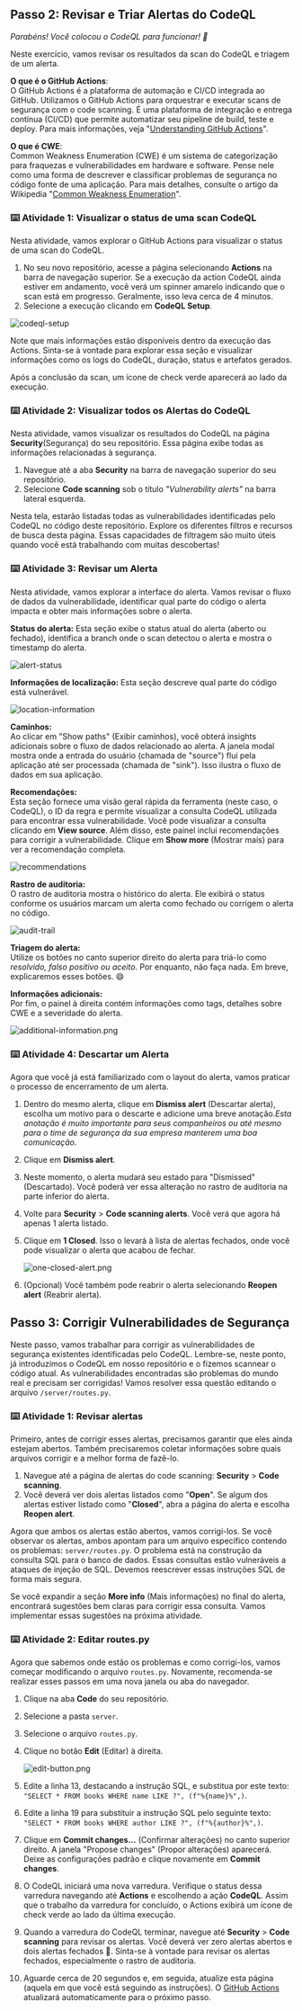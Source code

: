 <!--
  <<< Author notes: Step 2 >>>
  Start this step by acknowledging the previous step.
  Define terms and link to docs.github.com.
  TBD-step-2-notes.
-->
## Passo 2: Revisar e Triar Alertas do CodeQL

_Parabéns! Você colocou o CodeQL para funcionar! :tada:_

Neste exercício, vamos revisar os resultados da scan do CodeQL e triagem de um alerta.

**O que é o GitHub Actions**:  
O GitHub Actions é a plataforma de automação e CI/CD integrada ao GitHub. Utilizamos o GitHub Actions para orquestrar e executar scans de segurança com o code scanning. É uma plataforma de integração e entrega contínua (CI/CD) que permite automatizar seu pipeline de build, teste e deploy. Para mais informações, veja "[Understanding GitHub Actions](https://docs.github.com/en/actions/learn-github-actions/understanding-github-actions)".

**O que é CWE**:  
Common Weakness Enumeration (CWE) é um sistema de categorização para fraquezas e vulnerabilidades em hardware e software. Pense nele como uma forma de descrever e classificar problemas de segurança no código fonte de uma aplicação. Para mais detalhes, consulte o artigo da Wikipedia "[Common Weakness Enumeration](https://en.wikipedia.org/wiki/Common_Weakness_Enumeration)".

### :keyboard: Atividade 1: Visualizar o status de uma scan CodeQL

Nesta atividade, vamos explorar o GitHub Actions para visualizar o status de uma scan do CodeQL.  
1. No seu novo repositório, acesse a página selecionando **Actions** na barra de navegação superior. Se a execução da action CodeQL ainda estiver em andamento, você verá um spinner amarelo indicando que o scan está em progresso. Geralmente, isso leva cerca de 4 minutos.
2. Selecione a execução clicando em **CodeQL Setup**.

![codeql-setup](/images/codeql-setup.png)

Note que mais informações estão disponíveis dentro da execução das Actions. Sinta-se à vontade para explorar essa seção e visualizar informações como os logs do CodeQL, duração, status e artefatos gerados.

Após a conclusão da scan, um ícone de check verde aparecerá ao lado da execução.

### :keyboard: Atividade 2: Visualizar todos os Alertas do CodeQL

Nesta atividade, vamos visualizar os resultados do CodeQL na página **Security**(Segurança) do seu repositório. Essa página exibe todas as informações relacionadas à segurança.

1. Navegue até a aba **Security** na barra de navegação superior do seu repositório.
2. Selecione **Code scanning** sob o título *"Vulnerability alerts"* na barra lateral esquerda.

Nesta tela, estarão listadas todas as vulnerabilidades identificadas pelo CodeQL no código deste repositório. Explore os diferentes filtros e recursos de busca desta página. Essas capacidades de filtragem são muito úteis quando você está trabalhando com muitas descobertas!

### :keyboard: Atividade 3: Revisar um Alerta

Nesta atividade, vamos explorar a interface do alerta. Vamos revisar o fluxo de dados da vulnerabilidade, identificar qual parte do código o alerta impacta e obter mais informações sobre o alerta.

**Status do alerta:**
Esta seção exibe o status atual do alerta (aberto ou fechado), identifica a branch onde o scan detectou o alerta e mostra o timestamp do alerta.
  
![alert-status](/images/alert-status.png)

**Informações de localização:**
Esta seção descreve qual parte do código está vulnerável.
  
![location-information](/images/location-information.png)

**Caminhos:**  
Ao clicar em "Show paths" (Exibir caminhos), você obterá insights adicionais sobre o fluxo de dados relacionado ao alerta. A janela modal mostra onde a entrada do usuário (chamada de "source") flui pela aplicação até ser processada (chamada de "sink"). Isso ilustra o fluxo de dados em sua aplicação.

**Recomendações:**  
Esta seção fornece uma visão geral rápida da ferramenta (neste caso, o CodeQL), o ID da regra e permite visualizar a consulta CodeQL utilizada para encontrar essa vulnerabilidade. Você pode visualizar a consulta clicando em **View source**. Além disso, este painel inclui recomendações para corrigir a vulnerabilidade. Clique em **Show more** (Mostrar mais) para ver a recomendação completa.

![recommendations](/images/recommendations.png)

**Rastro de auditoria:**  
O rastro de auditoria mostra o histórico do alerta. Ele exibirá o status conforme os usuários marcam um alerta como fechado ou corrigem o alerta no código.

![audit-trail](/images/audit-trail.png)

**Triagem do alerta:**  
Utilize os botões no canto superior direito do alerta para triá-lo como *resolvido, falso positivo ou aceito*. Por enquanto, não faça nada. Em breve, explicaremos esses botões. 😄

**Informações adicionais:**  
Por fim, o painel à direita contém informações como tags, detalhes sobre CWE e a severidade do alerta.
  
![additional-information.png](/images/additional-information.png)

### :keyboard: Atividade 4: Descartar um Alerta

Agora que você já está familiarizado com o layout do alerta, vamos praticar o processo de encerramento de um alerta.

1. Dentro do mesmo alerta, clique em **Dismiss alert** (Descartar alerta), escolha um motivo para o descarte e adicione uma breve anotação.*Esta anotação é muito importante para seus companheiros ou até mesmo para o time de segurança da sua empresa manterem uma boa comunicação.*
2. Clique em **Dismiss alert**.
3. Neste momento, o alerta mudará seu estado para "Dismissed" (Descartado). Você poderá ver essa alteração no rastro de auditoria na parte inferior do alerta.
4. Volte para **Security** > **Code scanning alerts**. Você verá que agora há apenas 1 alerta listado.
5. Clique em **1 Closed**. Isso o levará à lista de alertas fechados, onde você pode visualizar o alerta que acabou de fechar.

   ![one-closed-alert.png](/images/one-closed-alert.png)

6. (Opcional) Você também pode reabrir o alerta selecionando **Reopen alert** (Reabrir alerta).

## Passo 3: Corrigir Vulnerabilidades de Segurança

Neste passo, vamos trabalhar para corrigir as vulnerabilidades de segurança existentes identificadas pelo CodeQL. Lembre-se, neste ponto, já introduzimos o CodeQL em nosso repositório e o fizemos scannear o código atual. As vulnerabilidades encontradas são problemas do mundo real e precisam ser corrigidas! Vamos resolver essa questão editando o arquivo `/server/routes.py`.

### :keyboard: Atividade 1: Revisar alertas

Primeiro, antes de corrigir esses alertas, precisamos garantir que eles ainda estejam abertos. Também precisaremos coletar informações sobre quais arquivos corrigir e a melhor forma de fazê-lo.

1. Navegue até a página de alertas do code scanning: **Security** > **Code scanning**.
2. Você deverá ver dois alertas listados como "**Open**". Se algum dos alertas estiver listado como "**Closed**", abra a página do alerta e escolha **Reopen alert**.

Agora que ambos os alertas estão abertos, vamos corrigi-los. Se você observar os alertas, ambos apontam para um arquivo específico contendo os problemas: `server/routes.py`. O problema está na construção da consulta SQL para o banco de dados. Essas consultas estão vulneráveis a ataques de injeção de SQL. Devemos reescrever essas instruções SQL de forma mais segura.

Se você expandir a seção **More info** (Mais informações) no final do alerta, encontrará sugestões bem claras para corrigir essa consulta. Vamos implementar essas sugestões na próxima atividade.

### :keyboard: Atividade 2: Editar routes.py

Agora que sabemos onde estão os problemas e como corrigi-los, vamos começar modificando o arquivo `routes.py`. Novamente, recomenda-se realizar esses passos em uma nova janela ou aba do navegador.

1. Clique na aba **Code** do seu repositório.
2. Selecione a pasta `server`.
3. Selecione o arquivo `routes.py`.
4. Clique no botão **Edit** (Editar) à direita.

   ![edit-button.png](/images/edit-button.png)

5. Edite a linha 13, destacando a instrução SQL, e substitua por este texto:  
   `"SELECT * FROM books WHERE name LIKE ?", (f"%{name}%",)`.
6. Edite a linha 19 para substituir a instrução SQL pelo seguinte texto:  
   `"SELECT * FROM books WHERE author LIKE ?", (f"%{author}%",)`.
7. Clique em **Commit changes...** (Confirmar alterações) no canto superior direito. A janela "Propose changes" (Propor alterações) aparecerá. Deixe as configurações padrão e clique novamente em **Commit changes**.
8. O CodeQL iniciará uma nova varredura. Verifique o status dessa varredura navegando até **Actions** e escolhendo a ação **CodeQL**. Assim que o trabalho da varredura for concluído, o Actions exibirá um ícone de check verde ao lado da última execução.
9. Quando a varredura do CodeQL terminar, navegue até **Security** > **Code scanning** para revisar os alertas. Você deverá ver zero alertas abertos e dois alertas fechados 🎉. Sinta-se à vontade para revisar os alertas fechados, especialmente o rastro de auditoria.
10. Aguarde cerca de 20 segundos e, em seguida, atualize esta página (aquela em que você está seguindo as instruções). O [GitHub Actions](https://docs.github.com/en/actions) atualizará automaticamente para o próximo passo.

